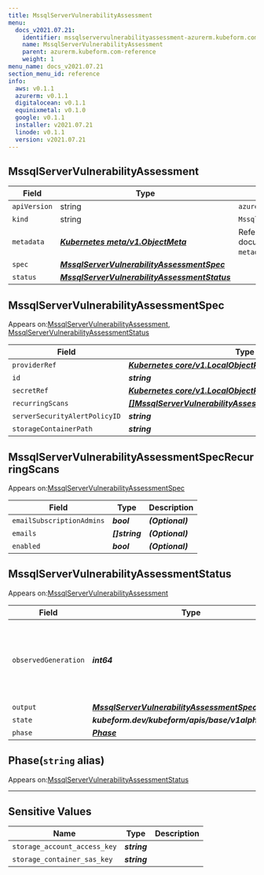 ```yaml
---
title: MssqlServerVulnerabilityAssessment
menu:
  docs_v2021.07.21:
    identifier: mssqlservervulnerabilityassessment-azurerm.kubeform.com
    name: MssqlServerVulnerabilityAssessment
    parent: azurerm.kubeform.com-reference
    weight: 1
menu_name: docs_v2021.07.21
section_menu_id: reference
info:
  aws: v0.1.1
  azurerm: v0.1.1
  digitalocean: v0.1.1
  equinixmetal: v0.1.0
  google: v0.1.1
  installer: v2021.07.21
  linode: v0.1.1
  version: v2021.07.21
---
```


## MssqlServerVulnerabilityAssessment
| Field | Type | Description |
| ------ | ----- | ----------- |
| `apiVersion` | string | `azurerm.kubeform.com/v1alpha1` |
|    `kind` | string | `MssqlServerVulnerabilityAssessment` |
| `metadata` | ***[Kubernetes meta/v1.ObjectMeta](https://v1-18.docs.kubernetes.io/docs/reference/generated/kubernetes-api/v1.18/#objectmeta-v1-meta)***|Refer to the Kubernetes API documentation for the fields of the `metadata` field.|
| `spec` | ***[MssqlServerVulnerabilityAssessmentSpec](#mssqlservervulnerabilityassessmentspec)***||
| `status` | ***[MssqlServerVulnerabilityAssessmentStatus](#mssqlservervulnerabilityassessmentstatus)***||
## MssqlServerVulnerabilityAssessmentSpec

Appears on:[MssqlServerVulnerabilityAssessment](#mssqlservervulnerabilityassessment), [MssqlServerVulnerabilityAssessmentStatus](#mssqlservervulnerabilityassessmentstatus)

| Field | Type | Description |
| ------ | ----- | ----------- |
| `providerRef` | ***[Kubernetes core/v1.LocalObjectReference](https://v1-18.docs.kubernetes.io/docs/reference/generated/kubernetes-api/v1.18/#localobjectreference-v1-core)***||
| `id` | ***string***||
| `secretRef` | ***[Kubernetes core/v1.LocalObjectReference](https://v1-18.docs.kubernetes.io/docs/reference/generated/kubernetes-api/v1.18/#localobjectreference-v1-core)***||
| `recurringScans` | ***[[]MssqlServerVulnerabilityAssessmentSpecRecurringScans](#mssqlservervulnerabilityassessmentspecrecurringscans)***| ***(Optional)*** |
| `serverSecurityAlertPolicyID` | ***string***||
| `storageContainerPath` | ***string***||
## MssqlServerVulnerabilityAssessmentSpecRecurringScans

Appears on:[MssqlServerVulnerabilityAssessmentSpec](#mssqlservervulnerabilityassessmentspec)

| Field | Type | Description |
| ------ | ----- | ----------- |
| `emailSubscriptionAdmins` | ***bool***| ***(Optional)*** |
| `emails` | ***[]string***| ***(Optional)*** |
| `enabled` | ***bool***| ***(Optional)*** |
## MssqlServerVulnerabilityAssessmentStatus

Appears on:[MssqlServerVulnerabilityAssessment](#mssqlservervulnerabilityassessment)

| Field | Type | Description |
| ------ | ----- | ----------- |
| `observedGeneration` | ***int64***| ***(Optional)*** Resource generation, which is updated on mutation by the API Server.|
| `output` | ***[MssqlServerVulnerabilityAssessmentSpec](#mssqlservervulnerabilityassessmentspec)***| ***(Optional)*** |
| `state` | ***kubeform.dev/kubeform/apis/base/v1alpha1.State***| ***(Optional)*** |
| `phase` | ***[Phase](#phase)***| ***(Optional)*** |
## Phase(`string` alias)

Appears on:[MssqlServerVulnerabilityAssessmentStatus](#mssqlservervulnerabilityassessmentstatus)

---
## Sensitive Values
| Name | Type | Description |
|------|------|-------------|
| `storage_account_access_key` | ***string*** ||
| `storage_container_sas_key` | ***string*** ||
